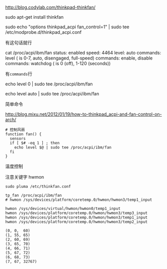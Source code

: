 http://blog.codylab.com/thinkpad-thinkfan/


sudo apt-get install thinkfan


sudo echo "options thinkpad_acpi fan_control=1" | sudo tee /etc/modprobe.d/thinkpad_acpi.conf

有这句话就行


cat /proc/acpi/ibm/fan
status:     enabled
speed:      4464
level:      auto
commands:   level <level> (<level> is 0-7, auto, disengaged, full-speed)
commands:   enable, disable
commands:   watchdog <timeout> (<timeout> is 0 (off), 1-120 (seconds))

有`commands`行

echo level 0 | sudo tee /proc/acpi/ibm/fan

echo level auto | sudo tee /proc/acpi/ibm/fan



简单命令

http://blog.mixu.net/2012/01/19/how-to-thinkpad_acpi-and-fan-control-on-arch/

```
# 控制风扇
function fan() {
  sensors
  if [ $# -eq 1 ] ; then
    echo level $@ | sudo tee /proc/acpi/ibm/fan
  fi
}
```

温度控制

注意关键字 hwmon
```
sudo pluma /etc/thinkfan.conf
```
```
tp_fan /proc/acpi/ibm/fan
# hwmon /sys/devices/platform/coretemp.0/hwmon/hwmon3/temp1_input

hwmon /sys/devices/virtual/hwmon/hwmon0/temp1_input
hwmon /sys/devices/platform/coretemp.0/hwmon/hwmon3/temp3_input 
hwmon /sys/devices/platform/coretemp.0/hwmon/hwmon3/temp1_input
hwmon /sys/devices/platform/coretemp.0/hwmon/hwmon3/temp2_input

(0,	0,	60)
(1,	55,	65)
(2,	60,	69)
(3,	65,	70)
(4,	66,	71)
(5,	67,	72)
(6,	68,	73)
(7,	67,	32767)
```
